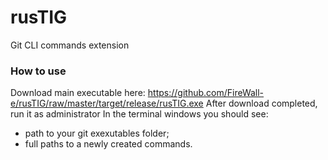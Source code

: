 # rusTIG
Git CLI commands extension
### How to use
Download main executable here: https://github.com/FireWall-e/rusTIG/raw/master/target/release/rusTIG.exe
After download completed, run it as administrator
In the terminal windows you should see:
- path to your git exexutables folder;
- full paths to a newly created commands.

